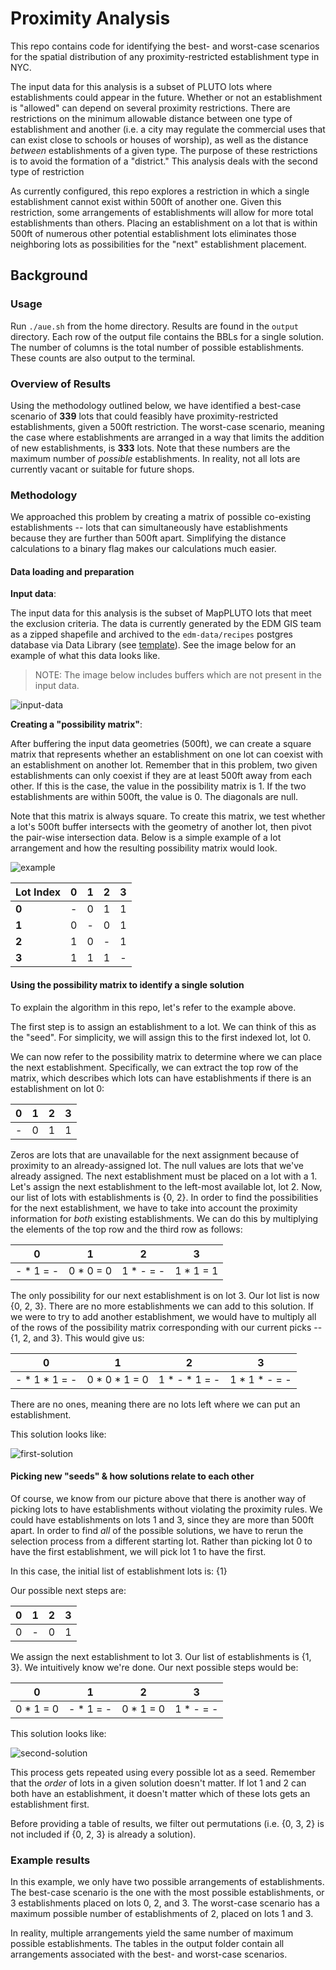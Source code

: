 # Proximity Analysis

This repo contains code for identifying the best- and worst-case scenarios for the spatial distribution of any proximity-restricted establishment type in NYC.

The input data for this analysis is a subset of PLUTO lots where establishments could appear in the future. Whether or not an establishment is "allowed" can depend on several proximity restrictions. There are restrictions on the minimum allowable distance between one type of establishment and another (i.e. a city may regulate the commercial uses that can exist close to schools or houses of worship), as well as the distance *between* establishments of a given type. The purpose of these restrictions is to avoid the formation of a "district." This analysis deals with the second type of restriction

As currently configured, this repo explores a restriction in which a single establishment cannot exist within 500ft of another one. Given this restriction, some arrangements of establishments will allow for more total establishments than others. Placing an establishment on a lot that is within 500ft of numerous other potential establishment lots eliminates those neighboring lots as possibilities for the "next" establishment placement.

## Background

### Usage

Run `./aue.sh` from the home directory. Results are found in the `output` directory. Each row of the output file contains the BBLs for a single solution. The number of columns is the total number of possible establishments. These counts are also output to the terminal.

### Overview of Results

Using the methodology outlined below, we have identified a best-case scenario of **339** lots that could feasibly have proximity-restricted establishments, given a 500ft restriction. The worst-case scenario, meaning the case where establishments are arranged in a way that limits the addition of new establishments, is **333** lots. Note that these numbers are the maximum number of *possible* establishments. In reality, not all lots are currently vacant or suitable for future shops.

### Methodology

We approached this problem by creating a matrix of possible co-existing establishments -- lots that can simultaneously have establishments because they are further than 500ft apart. Simplifying the distance calculations to a binary flag makes our calculations much easier.

#### Data loading and preparation

**Input data**:

The input data for this analysis is the subset of MapPLUTO lots that meet the exclusion criteria. The data is currently generated by the EDM GIS team as a zipped shapefile and archived to the `edm-data/recipes` postgres database via Data Library (see [template](https://github.com/NYCPlanning/db-data-library/blob/main/library/templates/dcp_proximity_establishments.yml)). See the image below for an example of what this data looks like.

> NOTE: The image below includes buffers which are not present in the input data.

![input-data](https://github.com/NYCPlanning/aue/blob/master/readme-images/input-data.png "Buffered Lots")

**Creating a "possibility matrix"**:

After buffering the input data geometries (500ft), we can create a square matrix that represents whether an establishment on one lot can coexist with an establishment on another lot. Remember that in this problem, two given establishments can only coexist if they are at least 500ft away from each other. If this is the case, the value in the possibility matrix is 1. If the two establishments are within 500ft, the value is 0. The diagonals are null.

Note that this matrix is always square. To create this matrix, we test whether a lot's 500ft buffer intersects with the geometry of another lot,
then pivot the pair-wise intersection data. Below is a simple example of a lot arrangement and how the resulting possibility matrix would look.

![example](https://github.com/NYCPlanning/aue/blob/master/readme-images/example.png "Simple example")

|**Lot Index**|**0**|**1**|**2**|**3**|
|---|---|---|---|---|
|**0**| - | 0 | 1 | 1 |
|**1**| 0 | - | 0 | 1 |
|**2**| 1 | 0 | - | 1 |
|**3**| 1 | 1 | 1 | - |

#### Using the possibility matrix to identify a single solution

To explain the algorithm in this repo, let's refer to the example above.

The first step is to assign an establishment to a lot. We can think of this as the "seed".
For simplicity, we will assign this to the first indexed lot, lot 0.

We can now refer to the possibility matrix to determine where we can place the next establishment. Specifically,
we can extract the top row of the matrix, which describes which lots can have establishments if there is an establishment on lot 0:

|**0**|**1**|**2**|**3**|
|---|---|---|---|
| - | 0 | 1 | 1 |

Zeros are lots that are unavailable for the next assignment because of proximity to an already-assigned lot. The null values are lots that we've already assigned. The next establishment must be placed on a lot with a 1. Let's assign the next establishment to the left-most available lot,
lot 2. Now, our list of lots with establishments is {0, 2}. In order to find the possibilities for the next establishment,
we have to take into account the proximity information for *both* existing establishments. We can do this by multiplying the elements
of the top row and the third row as follows:

|**0**|**1**|**2**|**3**|
|---|---|---|---|
| - * 1 = - | 0 * 0 = 0 | 1 * - = - | 1 * 1 = 1|

The only possibility for our next establishment is on lot 3. Our lot list is now {0, 2, 3}. There are no more establishments we can add to this solution.
If we were to try to add another establishment, we would have to multiply all of the rows of the possibility matrix corresponding with our current picks -- {1, 2, and 3}. This would give us:

|**0**|**1**|**2**|**3**|
|---|---|---|---|
| - * 1 * 1 = - | 0 * 0 * 1 = 0 | 1 * - * 1 = - | 1 * 1 * - = - |

There are no ones, meaning there are no lots left where we can put an establishment.

This solution looks like:

![first-solution](https://github.com/NYCPlanning/aue/blob/master/readme-images/first-solution.png "Best-case solution")

#### Picking new "seeds" & how solutions relate to each other

Of course, we know from our picture above that there is another way of picking lots to have establishments without violating the proximity rules. We could have establishments on lots 1 and 3, since they are more than 500ft apart. In order to find *all* of the possible solutions, we have to rerun the selection process from a different starting lot. Rather than picking lot 0 to have the first establishment, we will pick lot 1 to have the first.

In this case, the initial list of establishment lots is: {1}

Our possible next steps are:

|**0**|**1**|**2**|**3**|
|---|---|---|---|
| 0 | - | 0 | 1 |

We assign the next establishment to lot 3. Our list of establishments is {1, 3}. We intuitively know we're done.
Our next possible steps would be:

|**0**|**1**|**2**|**3**|
|---|---|---|---|
| 0 * 1 = 0 | - * 1 = - | 0 * 1 = 0 | 1 * - = - |

This solution looks like:

![second-solution](https://github.com/NYCPlanning/aue/blob/master/readme-images/second-solution.png "Worst-case solution")

This process gets repeated using every possible lot as a seed. Remember that the *order* of lots in a given solution doesn't matter. If lot 1 and 2 can both have an establishment, it doesn't matter which of these lots gets an establishment first.

Before providing a table of results, we filter out permutations (i.e. {0, 3, 2} is not included if {0, 2, 3} is already a solution).

### Example results

In this example, we only have two possible arrangements of establishments. The best-case scenario is the one with the most possible establishments, or 3 establishments placed on lots 0, 2, and 3. The worst-case scenario has a maximum possible number of establishments of 2, placed on lots 1 and 3.

In reality, multiple arrangements yield the same number of maximum possible establishments. The tables in the output folder contain all arrangements associated with the best- and worst-case scenarios.
